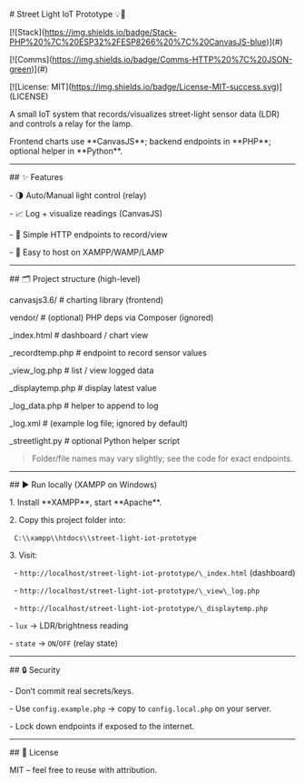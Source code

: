 \# Street Light IoT Prototype 💡🌙



\[!\[Stack](https://img.shields.io/badge/Stack-PHP%20%7C%20ESP32%2FESP8266%20%7C%20CanvasJS-blue)](#)

\[!\[Comms](https://img.shields.io/badge/Comms-HTTP%20%7C%20JSON-green)](#)

\[!\[License: MIT](https://img.shields.io/badge/License-MIT-success.svg)](LICENSE)



A small IoT system that records/visualizes street-light sensor data (LDR) and controls a relay for the lamp.  

Frontend charts use \*\*CanvasJS\*\*; backend endpoints in \*\*PHP\*\*; optional helper in \*\*Python\*\*.



---



\## ✨ Features

\- 🌗 Auto/Manual light control (relay)

\- 📈 Log + visualize readings (CanvasJS)

\- 🔄 Simple HTTP endpoints to record/view

\- 🧰 Easy to host on XAMPP/WAMP/LAMP



---



\## 🗂 Project structure (high-level)



canvasjs3.6/ # charting library (frontend)

vendor/ # (optional) PHP deps via Composer (ignored)

\_index.html # dashboard / chart view

\_recordtemp.php # endpoint to record sensor values

\_view\_log.php # list / view logged data

\_displaytemp.php # display latest value

\_log\_data.php # helper to append to log

\_log.xml # (example log file; ignored by default)

\_streetlight.py # optional Python helper script





> Folder/file names may vary slightly; see the code for exact endpoints.



---



\## ▶️ Run locally (XAMPP on Windows)

1\. Install \*\*XAMPP\*\*, start \*\*Apache\*\*.

2\. Copy this project folder into:  

&nbsp;  `C:\\xampp\\htdocs\\street-light-iot-prototype`

3\. Visit:  

&nbsp;  - `http://localhost/street-light-iot-prototype/\_index.html` (dashboard)  

&nbsp;  - `http://localhost/street-light-iot-prototype/\_view\_log.php`  

&nbsp;  - `http://localhost/street-light-iot-prototype/\_displaytemp.php`



\- `lux` → LDR/brightness reading  

\- `state` → `ON`/`OFF` (relay state)



---



\## 🔒 Security

\- Don’t commit real secrets/keys.  

\- Use `config.example.php` → copy to `config.local.php` on your server.  

\- Lock down endpoints if exposed to the internet.



---



\## 📄 License

MIT – feel free to reuse with attribution.



